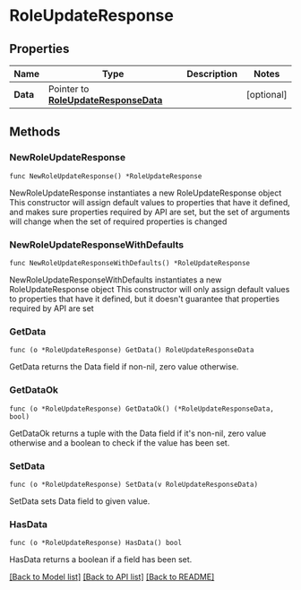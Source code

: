 # RoleUpdateResponse

## Properties

Name | Type | Description | Notes
------------ | ------------- | ------------- | -------------
**Data** | Pointer to [**RoleUpdateResponseData**](RoleUpdateResponseData.md) |  | [optional] 

## Methods

### NewRoleUpdateResponse

`func NewRoleUpdateResponse() *RoleUpdateResponse`

NewRoleUpdateResponse instantiates a new RoleUpdateResponse object
This constructor will assign default values to properties that have it defined,
and makes sure properties required by API are set, but the set of arguments
will change when the set of required properties is changed

### NewRoleUpdateResponseWithDefaults

`func NewRoleUpdateResponseWithDefaults() *RoleUpdateResponse`

NewRoleUpdateResponseWithDefaults instantiates a new RoleUpdateResponse object
This constructor will only assign default values to properties that have it defined,
but it doesn't guarantee that properties required by API are set

### GetData

`func (o *RoleUpdateResponse) GetData() RoleUpdateResponseData`

GetData returns the Data field if non-nil, zero value otherwise.

### GetDataOk

`func (o *RoleUpdateResponse) GetDataOk() (*RoleUpdateResponseData, bool)`

GetDataOk returns a tuple with the Data field if it's non-nil, zero value otherwise
and a boolean to check if the value has been set.

### SetData

`func (o *RoleUpdateResponse) SetData(v RoleUpdateResponseData)`

SetData sets Data field to given value.

### HasData

`func (o *RoleUpdateResponse) HasData() bool`

HasData returns a boolean if a field has been set.


[[Back to Model list]](../README.md#documentation-for-models) [[Back to API list]](../README.md#documentation-for-api-endpoints) [[Back to README]](../README.md)


